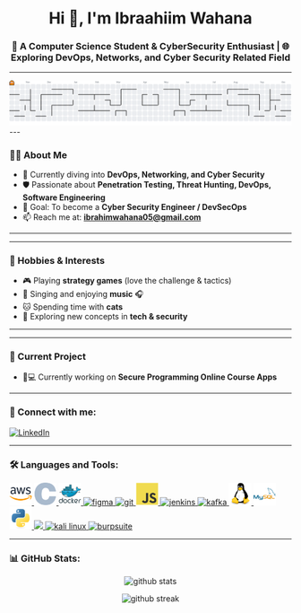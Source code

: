 <h1 align="center">Hi 👋, I'm Ibraahiim Wahana</h1>
<h3 align="center">🚀 A Computer Science Student & CyberSecurity Enthusiast | 🌐 Exploring DevOps, Networks, and Cyber Security Related Field</h3>


---
<picture>
  <source media="(prefers-color-scheme: dark)" srcset="https://raw.githubusercontent.com/WizdoL/WizdoL/output/pacman-contribution-graph-dark.svg">
  <source media="(prefers-color-scheme: light)" srcset="https://raw.githubusercontent.com/WizdoL/WizdoL/output/pacman-contribution-graph.svg">
  <img alt="pacman contribution graph" src="https://raw.githubusercontent.com/WizdoL/WizdoL/output/pacman-contribution-graph.svg">
</picture>
---

### 👨‍💻 About Me
- 🌱 Currently diving into **DevOps, Networking, and Cyber Security**  
- 🛡️ Passionate about **Penetration Testing, Threat Hunting, DevOps, Software Engineering**   
- 🎯 Goal: To become a **Cyber Security Engineer / DevSecOps**  
- 📫 Reach me at: **ibrahimwahana05@gmail.com**

---
---
### 🎯 Hobbies & Interests
- 🎮 Playing **strategy games** (love the challenge & tactics)  
- 🎤 Singing and enjoying **music** 🎧  
- 🐱 Spending time with **cats**  
- 📖 Exploring new concepts in **tech & security**
---
---
### 🚧 Current Project
- 📱💻 Currently working on **Secure Programming Online Course Apps**  
---

### 🤝 Connect with me:
<p align="left">
<a href="https://linkedin.com/in/muhammad-ibraahiim-putra-wahana" target="blank">
  <img align="center" src="https://raw.githubusercontent.com/rahuldkjain/github-profile-readme-generator/master/src/images/icons/Social/linked-in-alt.svg" alt="LinkedIn" height="30" width="40" />
</a>
</p>

---

### 🛠️ Languages and Tools:
<p align="left"> 
<a href="https://aws.amazon.com" target="_blank" rel="noreferrer"> <img src="https://raw.githubusercontent.com/devicons/devicon/master/icons/amazonwebservices/amazonwebservices-original-wordmark.svg" alt="aws" width="40" height="40"/> </a>
<a href="https://www.cprogramming.com/" target="_blank" rel="noreferrer"> <img src="https://raw.githubusercontent.com/devicons/devicon/master/icons/c/c-original.svg" alt="c" width="40" height="40"/> </a>
<a href="https://www.docker.com/" target="_blank" rel="noreferrer"> <img src="https://raw.githubusercontent.com/devicons/devicon/master/icons/docker/docker-original-wordmark.svg" alt="docker" width="40" height="40"/> </a>
<a href="https://www.figma.com/" target="_blank" rel="noreferrer"> <img src="https://www.vectorlogo.zone/logos/figma/figma-icon.svg" alt="figma" width="40" height="40"/> </a>
<a href="https://git-scm.com/" target="_blank" rel="noreferrer"> <img src="https://www.vectorlogo.zone/logos/git-scm/git-scm-icon.svg" alt="git" width="40" height="40"/> </a>
<a href="https://developer.mozilla.org/en-US/docs/Web/JavaScript" target="_blank" rel="noreferrer"> <img src="https://raw.githubusercontent.com/devicons/devicon/master/icons/javascript/javascript-original.svg" alt="javascript" width="40" height="40"/> </a>
<a href="https://www.jenkins.io" target="_blank" rel="noreferrer"> <img src="https://www.vectorlogo.zone/logos/jenkins/jenkins-icon.svg" alt="jenkins" width="40" height="40"/> </a>
<a href="https://kafka.apache.org/" target="_blank" rel="noreferrer"> <img src="https://www.vectorlogo.zone/logos/apache_kafka/apache_kafka-icon.svg" alt="kafka" width="40" height="40"/> </a>
<a href="https://www.linux.org/" target="_blank" rel="noreferrer"> <img src="https://raw.githubusercontent.com/devicons/devicon/master/icons/linux/linux-original.svg" alt="linux" width="40" height="40"/> </a>
<a href="https://www.mysql.com/" target="_blank" rel="noreferrer"> <img src="https://raw.githubusercontent.com/devicons/devicon/master/icons/mysql/mysql-original-wordmark.svg" alt="mysql" width="40" height="40"/> </a>
<a href="https://www.python.org" target="_blank" rel="noreferrer"> <img src="https://raw.githubusercontent.com/devicons/devicon/master/icons/python/python-original.svg" alt="python" width="40" height="40"/> </a>
<a href="https://www.wireshark.org/" target="_blank" rel="noreferrer"> <img src="https://raw.githubusercontent.com/devicons/devicon/master/icons/wireshark/wireshark-original.svg" </a>
<a href="https://www.kali.org/" target="_blank" rel="noreferrer"> <img src="https://upload.wikimedia.org/wikipedia/commons/2/2b/Kali-dragon-icon.svg" alt="kali linux" width="40" height="40"/> </a>
<a href="https://portswigger.net/burp" target="_blank" rel="noreferrer"> <img src="https://portswigger.net/content/images/logos/burp-icon.svg"  alt="burpsuite" width="40" height="40"/> </a>

</p>

---

### 📊 GitHub Stats:
<p align="center">
  <img src="https://github-readme-stats.vercel.app/api?username=WizdoL&show_icons=true&theme=tokyonight" alt="github stats" />
</p>
<p align="center">
  <img src="https://streak-stats.demolab.com?user=WizdoL&theme=tokyonight" alt="github streak" />
</p>
